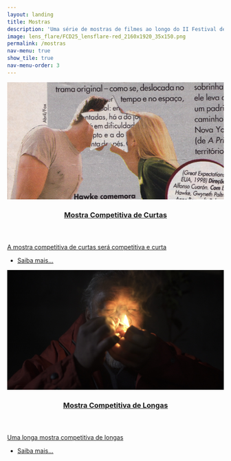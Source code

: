 ```yaml
---
layout: landing
title: Mostras
description: 'Uma série de mostras de filmes ao longo do II Festival de Cinema de Diamantina.'
image: lens_flare/FCD25_lensflare-red_2160x1920_35x150.png
permalink: /mostras
nav-menu: true
show_tile: true
nav-menu-order: 3
---
```


<!-- Main -->
<div id="main">

<!-- Two -->
<section id="two" class="spotlights">
	<section>
		<a href="{{ '/mostra/competitiva/curtas/' | relative_url }}" class="image">
			<img src="/assets/press/a-sua-imagem-na-minha-caixa-de-correio.jpg" alt="" data-position="25% 25%" />
		</a>
		<div class="content">
			<a href="{{ '/mostra/competitiva/curtas/' | relative_url }}">
				<div class="inner">
					<header class="major">
						<h3>Mostra Competitiva de Curtas</h3>
					</header>
					<p>A mostra competitiva de curtas será competitiva e curta</p>
					<ul class="actions">
						<li><a href="{{ '/mostra/competitiva/curtas/' | relative_url }}" class="button">Saiba mais...</a></li>
					</ul>
				</div>
			</a>
		</div>
	</section>
	<section>
		<a href="{{ '/mostra/competitiva/longas/' | relative_url }}" class="image">
			<img src="/assets/press/macas-no-escuro.jpg" alt="" data-position="center center" />
		</a>
		<div class="content">
			<a href="{{ '/mostra/competitiva/longas/' | relative_url }}">
				<div class="inner">
					<header class="major">
						<h3>Mostra Competitiva de Longas</h3>
					</header>
					<p>Uma longa mostra competitiva de longas</p>
					<ul class="actions">
						<li><a href="{{ '/mostra/competitiva/longas/' | relative_url }}" class="button">Saiba mais...</a></li>
					</ul>
				</div>
			</a>
		</div>
	</section>

</section>

</div>

